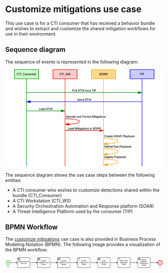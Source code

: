 # Customize mitigations use case

This use case is for a CTI consumer that has received a behavior bundle and wishes to extract and customize the shared mitigation workflows for use in their environment.

## Sequence diagram
The sequence of events is represented in the following diagram:

<img src="/iob_use_cases/images/Customize_Mitigations_sequence.png" width=600>

The sequence diagram shows the use case steps between the following entities:
- A CTI consumer who wishes to customize detections shared within the bundle (CTI_Consumer)
- A CTI Workstation (CTI_WS)
- A Security Orchestration Automation and Response platform (SOAR) 
- A Threat Intelligence Platform used by the consumer (TIP)

## BPMN Workflow

The [customize mitigations](CustomizeMitigations.bpmn) use case  is also provided in Business Process Modeling Notation (BPMN). The following image provides a visualization of the BPMN workflow:

<img src="/iob_use_cases/images/CustomizeMitigations.png" width=1000> 

